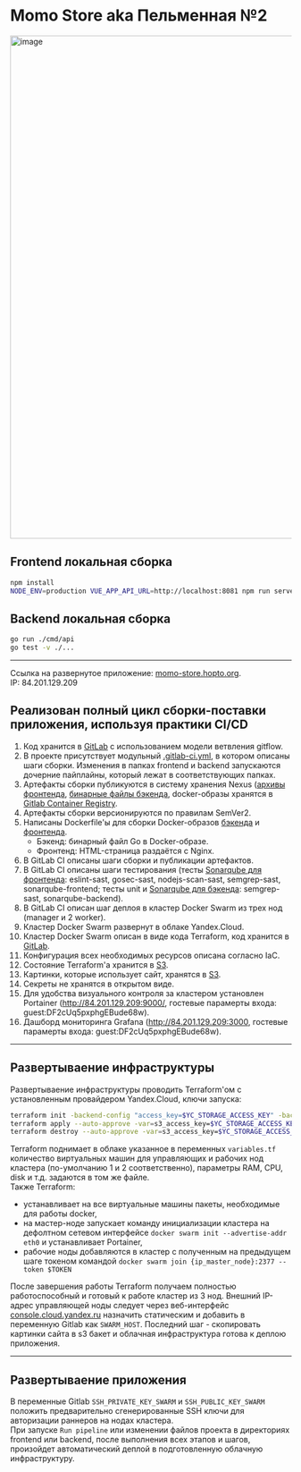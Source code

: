 # Momo Store aka Пельменная №2

<img width="900" alt="image" src="https://user-images.githubusercontent.com/9394918/167876466-2c530828-d658-4efe-9064-825626cc6db5.png">

## Frontend локальная сборка

```bash
npm install
NODE_ENV=production VUE_APP_API_URL=http://localhost:8081 npm run serve
```

## Backend локальная сборка

```bash
go run ./cmd/api
go test -v ./... 
```

---


Ссылка на развернутое приложение: [momo-store.hopto.org](http://momo-store.hopto.org).  
IP: 84.201.129.209  


## Реализован полный цикл сборки-поставки приложения, используя практики CI/CD
1. Код хранится в [GitLab](https://gitlab.praktikum-services.ru/d.pashkov/momo-store) с использованием модели ветвления gitflow.
2. В проекте присутствует модульный [.gitlab-ci.yml](https://gitlab.praktikum-services.ru/d.pashkov/momo-store/-/blob/master/.gitlab-ci.yml), в котором описаны шаги сборки. Изменения в папках frontend и backend запускаются дочерние пайплайны, который лежат в соответствующих папках.
3. Артефакты сборки публикуются в систему хранения Nexus ([архивы фронтенда](https://nexus.praktikum-services.ru/service/rest/repository/browse/06-momostore-pashkov-frontend/), [бинарные файлы бэкенда](https://nexus.praktikum-services.ru/service/rest/repository/browse/06-momostore-pashkov-backend/), docker-образы хранятся в [Gitlab Container Registry](https://gitlab.praktikum-services.ru/d.pashkov/momo-store/container_registry).
4. Артефакты сборки версионируются по правилам SemVer2.
5. Написаны Dockerfile'ы для сборки Docker-образов [бэкенда](https://gitlab.praktikum-services.ru/d.pashkov/momo-store/-/blob/master/backend/Dockerfile) и [фронтенда](https://gitlab.praktikum-services.ru/d.pashkov/momo-store/-/blob/master/frontend/Dockerfile).
    - Бэкенд: бинарный файл Go в Docker-образе.
    - Фронтенд: HTML-страница раздаётся с Nginx.
6. В GitLab CI описаны шаги сборки и публикации артефактов.
7. В GitLab CI описаны шаги тестирования (тесты [Sonarqube для фронтенда](https://sonarqube.praktikum-services.ru/dashboard?id=06_DMITRIYPASHKOV_MOMO_FRONTEND): eslint-sast, gosec-sast, nodejs-scan-sast, semgrep-sast, sonarqube-frontend; 
тесты unit и [Sonarqube для бэкенда](https://sonarqube.praktikum-services.ru/dashboard?id=06_DMITRIYPASHKOV_MOMO_BACKEND): semgrep-sast, sonarqube-backend).
8. В GitLab CI описан шаг деплоя в кластер Docker Swarm из трех нод (manager и 2 worker).
9. Кластер Docker Swarm развернут в облаке Yandex.Cloud.
10. Кластер Docker Swarm описан в виде кода Terraform, код хранится в [GitLab](https://gitlab.praktikum-services.ru/d.pashkov/momo-store/-/blob/master/infrastructure).
11. Конфигурация всех необходимых ресурсов описана согласно IaC.
12. Состояние Terraform'а хранится в [S3](https://storage.yandexcloud.net/momo-store-terraform-state/dev/terraform.tfstate).
13. Картинки, которые использует сайт, хранятся в [S3](https://storage.yandexcloud.net/momo-pics/).
14. Секреты не хранятся в открытом виде.
15. Для удобства визуального контроля за кластером установлен Portainer (http://84.201.129.209:9000/, гостевые парамерты входа: guest:DF2cUq5pxphgEBude68w).
16. Дашборд мониторинга Grafana (http://84.201.129.209:3000, гостевые парамерты входа: guest:DF2cUq5pxphgEBude68w).


---


## Развертываение инфраструктуры
Развертываение инфраструктуры проводить Terraform'ом с установленным провайдером Yandex.Cloud, ключи запуска:  
```bash
terraform init -backend-config "access_key=$YC_STORAGE_ACCESS_KEY" -backend-config "secret_key=$YC_STORAGE_SECRET_KEY" -reconfigure
terraform apply --auto-approve -var=s3_access_key=$YC_STORAGE_ACCESS_KEY -var=s3_secret_key=$YC_STORAGE_SECRET_KEY -var=IAM_token=$IAM_token
terraform destroy --auto-approve -var=s3_access_key=$YC_STORAGE_ACCESS_KEY -var=s3_secret_key=$YC_STORAGE_SECRET_KEY -var=IAM_token=$IAM_token
```

Terraform поднимает в облаке указанное в переменных `variables.tf` количество виртуальных машин для управляющих и рабочих нод кластера (по-умолчанию 1 и 2 соответственно), параметры RAM, CPU, disk и т.д. задаются в том же файле.  
Также Terraform:  
- устанавливает на все виртуальные машины пакеты, необходимые для работы docker, 
- на мастер-ноде запускает команду инициализации кластера на дефолтном сетевом интерфейсе `docker swarm init --advertise-addr eth0` и устанавливает Portainer,
- рабочие ноды добавляются в кластер с полученным на предыдущем шаге токеном командой `docker swarm join {ip_master_node}:2377 --token $TOKEN`

После завершения работы Terraform получаем полностью работоспособный и готовый к работе кластер из 3 нод. Внешний IP-адрес управляющей ноды следует через веб-интерфейс [console.cloud.yandex.ru](https://console.cloud.yandex.ru) назначить статическим и добавить в переменную Gitlab как `SWARM_HOST`. Последний шаг - скопировать картинки сайта в s3 бакет и облачная инфраструктура готова к деплою приложения.  


---


## Развертываение приложения
В переменные Gitlab `SSH_PRIVATE_KEY_SWARM` и `SSH_PUBLIC_KEY_SWARM` положить предварительно сгенерированные SSH ключи для авторизации раннеров на нодах кластера.  
При запуске `Run pipeline` или изменении файлов проекта в директориях frontend или backend, после выполнения всех этапов и шагов, произойдет автоматический деплой в подготовленную облачную инфраструктуру.  
